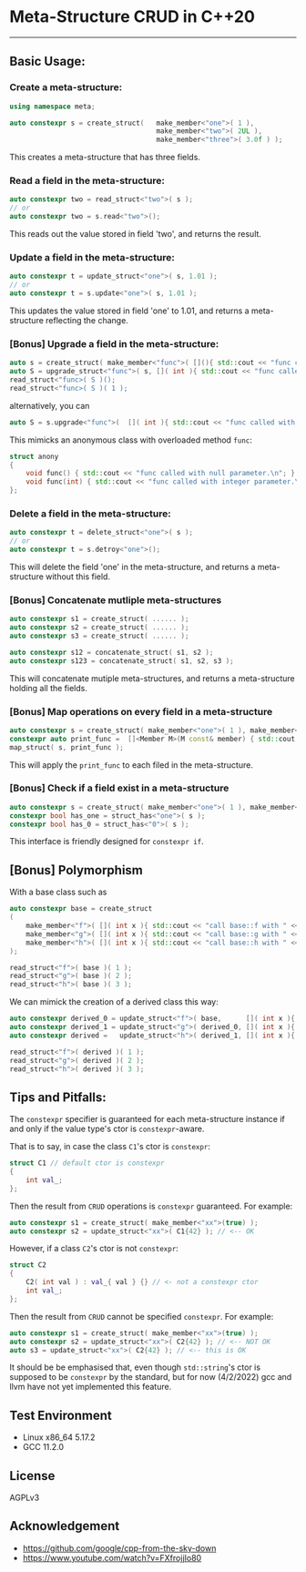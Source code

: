 # Meta-Structure CRUD in C++20

------

## Basic Usage:

### Create a meta-structure:

```cpp
using namespace meta;

auto constexpr s = create_struct(   make_member<"one">( 1 ),
                                    make_member<"two">( 2UL ),
                                    make_member<"three">( 3.0f ) );
```

This creates a meta-structure that has three fields.

### Read a field in the meta-structure:

```cpp
auto constexpr two = read_struct<"two">( s );
// or
auto constexpr two = s.read<"two">();
```

This reads out the value stored in field 'two', and returns the result.

### Update a field in the meta-structure:

```cpp
auto constexpr t = update_struct<"one">( s, 1.01 );
// or
auto constexpr t = s.update<"one">( s, 1.01 );
```

This updates the value stored in field 'one' to 1.01, and returns a meta-structure reflecting the change.

### [Bonus] Upgrade a field in the meta-structure:

```cpp
auto s = create_struct( make_member<"func">( [](){ std::cout << "func called with null parameter.\n"; } ) );
auto S = upgrade_struct<"func">( s, []( int ){ std::cout << "func called with integer parameter.\n"; } );
read_struct<"func>( S )();
read_struct<"func>( S )( 1 );
```
alternatively, you can
```cpp
auto S = s.upgrade<"func">(  []( int ){ std::cout << "func called with integer parameter.\n"; } );
```



This mimicks an anonymous class with overloaded method `func`:

```cpp
struct anony
{
    void func() { std::cout << "func called with null parameter.\n"; }
    void func(int) { std::cout << "func called with integer parameter.\n"; }
};
```



### Delete a field in the meta-structure:

```cpp
auto constexpr t = delete_struct<"one">( s );
// or
auto constexpr t = s.detroy<"one">();
```

This will delete the field 'one' in the meta-structure, and returns a meta-structure without this field.


### [Bonus] Concatenate mutliple meta-structures

```cpp
auto constexpr s1 = create_struct( ...... );
auto constexpr s2 = create_struct( ...... );
auto constexpr s3 = create_struct( ...... );

auto constexpr s12 = concatenate_struct( s1, s2 );
auto constexpr s123 = concatenate_struct( s1, s2, s3 );
```

This will concatenate mutiple meta-structures, and returns a meta-structure holding all the fields.

### [Bonus] Map operations on every field in a meta-structure

```cpp
auto constexpr s = create_struct( make_member<"one">( 1 ), make_member<"two">( 2UL ), make_member<"three">( 3.0f ) );
constexpr auto print_func =  []<Member M>(M const& member) { std::cout << static_cast<std::string>(M::tag()) << ": " << member.value() << std::endl; return member.value(); };
map_struct( s, print_func );
```

This will apply the `print_func` to each filed in the meta-structure.


### [Bonus] Check if a field exist in a meta-structure

```cpp
auto constexpr s = create_struct( make_member<"one">( 1 ), make_member<"two">( 2UL ), make_member<"three">( 3.0f ) );
constexpr bool has_one = struct_has<"one">( s );
constexpr bool has_0 = struct_has<"0">( s );
```

This interface is friendly designed for `constexpr if`.



## [Bonus] Polymorphism

With a base class such as

```cpp
auto constexpr base = create_struct
(
    make_member<"f">( []( int x ){ std::cout << "call base::f with " << x << std::endl; } ),
    make_member<"g">( []( int x ){ std::cout << "call base::g with " << x << std::endl; } ),
    make_member<"h">( []( int x ){ std::cout << "call base::h with " << x << std::endl; } )
);

read_struct<"f">( base )( 1 );
read_struct<"g">( base )( 2 );
read_struct<"h">( base )( 3 );
```

We can mimick the creation of a derived class this way:

```cpp
auto constexpr derived_0 = update_struct<"f">( base,      []( int x ){ std::cout << "derived::f with " << x << std::endl; } );
auto constexpr derived_1 = update_struct<"g">( derived_0, []( int x ){ std::cout << "derived::g with " << x << std::endl; } );
auto constexpr derived =   update_struct<"h">( derived_1, []( int x ){ std::cout << "derived::h with " << x << std::endl; } );

read_struct<"f">( derived )( 1 );
read_struct<"g">( derived )( 2 );
read_struct<"h">( derived )( 3 );
```




## Tips and Pitfalls:

The `constexpr` specifier is guaranteed for each meta-structure instance if and only if the value type's ctor is `constexpr`-aware.

That is to say, in case the class `C1`'s ctor is `constexpr`:

```cpp
struct C1 // default ctor is constexpr
{
    int val_;
};
```

Then the result from `CRUD` operations is `constexpr` guaranteed. For example:

```cpp
auto constexpr s1 = create_struct( make_member<"xx">(true) );
auto constexpr s2 = update_struct<"xx">( C1{42} ); // <-- OK
```

However, if a class `C2`'s ctor is not `constexpr`:

```cpp
struct C2
{
    C2( int val ) : val_{ val } {} // <- not a constexpr ctor
    int val_;
};
```

Then the result from `CRUD` cannot be specified `constexpr`. For example:

```cpp
auto constexpr s1 = create_struct( make_member<"xx">(true) );
auto constexpr s2 = update_struct<"xx">( C2{42} ); // <-- NOT OK
auto s3 = update_struct<"xx">( C2{42} ); // <-- this is OK
```

It should be be emphasised that, even though `std::string`'s ctor is supposed to be `constexpr` by the standard, but for now (4/2/2022) gcc and llvm have not yet implemented this feature.



## Test Environment

- Linux x86_64 5.17.2
- GCC 11.2.0

## License

AGPLv3


## Acknowledgement

- <https://github.com/google/cpp-from-the-sky-down>
- <https://www.youtube.com/watch?v=FXfrojjIo80>


